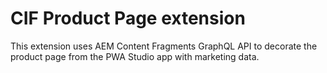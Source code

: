 # CIF Product Page extension

This extension uses AEM Content Fragments GraphQL API to decorate the product page from the PWA Studio app with marketing data.

